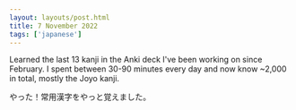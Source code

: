 ```yaml
---
layout: layouts/post.html
title: 7 November 2022
tags: ['japanese']
---
```

Learned the last 13 kanji in the Anki deck I've been working on since February. I spent between 30-90 minutes every day and now know ~2,000 in total, mostly the Joyo kanji.

やった！常用漢字をやっと覚えました。